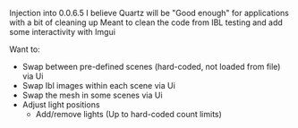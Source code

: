 Injection into 0.0.6.5
I believe Quartz will be "Good enough" for applications with a bit of cleaning up
Meant to clean the code from IBL testing and add some interactivity with Imgui

Want to:
- Swap between pre-defined scenes (hard-coded, not loaded from file) via Ui
- Swap Ibl images within each scene via Ui
- Swap the mesh in some scenes via Ui
- Adjust light positions
	- Add/remove lights (Up to hard-coded count limits)
